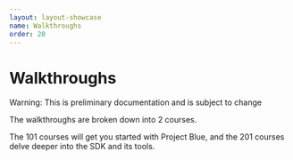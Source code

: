 ```yaml
---
layout: layout-showcase
name: Walkthroughs
order: 20
---
```


# Walkthroughs

<p class="alert alert-warning">Warning: This is preliminary documentation and is subject to change</p>

The walkthroughs are broken down into 2 courses.

The 101 courses will get you started with Project Blue, and the 201 courses delve deeper into the SDK and its tools.
